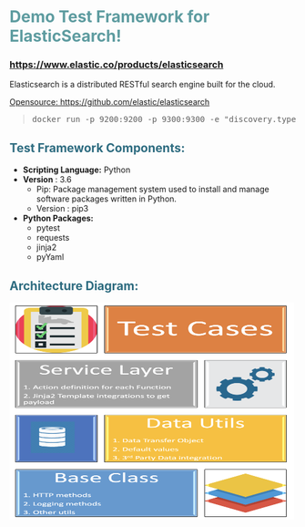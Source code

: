 <!-- #######  YAY, I AM THE SOURCE EDITOR! #########-->
<h1 style="color: #5e9ca0;">Demo Test Framework for ElasticSearch!</h1>
<h3><a href="https://www.elastic.co/products/elasticsearch" rel="nofollow">https://www.elastic.co/products/elasticsearch</a></h3>
<p>Elasticsearch is a distributed RESTful search engine built for the cloud.&nbsp;</p>
<p><a href="https://github.com/elastic/elasticsearch">Opensource: https://github.com/elastic/elasticsearch</a></p>
<blockquote>
<pre class="programlisting prettyprint lang-sh prettyprinted"><span class="pln">docker run </span><span class="pun">-</span><span class="pln">p </span><span class="lit">9200</span><span class="pun">:</span><span class="lit">9200</span> <span class="pun">-</span><span class="pln">p </span><span class="lit">9300</span><span class="pun">:</span><span class="lit">9300</span> <span class="pun">-</span><span class="pln">e </span><span class="str">"discovery.type=single-node"</span><span class="pln"> docker.elastic.co/elasticsearch/elasticsearch:7.3.2</span></pre>
</blockquote>
<h2 style="color: #2e6c80;">Test Framework Components:</h2>
<ul>
<li><strong>Scripting Language:</strong> Python</li>
<li><strong>Version</strong> : 3.6
<ul>
<li>Pip: Package management system used to install and manage software packages written in Python.</li>
<li>Version : pip3</li>
</ul>
</li>
<li><strong>Python Packages:</strong>
<ul>
<li>pytest</li>
<li>requests</li>
<li>jinja2</li>
<li>pyYaml</li>
</ul>
</li>
</ul>
<h2 style="color: #2e6c80;">Architecture Diagram:</h2>
<p><strong><img src="https://github.com/dprabhua/elastic_pytest/blob/master/images/Archi.png" alt="Architecture Diagram" width="500" height="380" />&nbsp;</strong></p>
<p>&nbsp;</p>
<p><strong>&nbsp;</strong></p>
